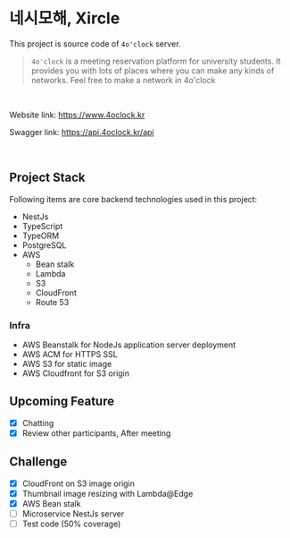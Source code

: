 # 네시모해, Xircle

This project is source code of `4o'clock` server.

> `4o'clock` is a meeting reservation platform for university students. It provides you with lots of places where you can make any kinds of networks. Feel free to make a network in 4o'clock

<br />

Website link: https://www.4oclock.kr

Swagger link: https://api.4oclock.kr/api

<br />

## Project Stack

Following items are core backend technologies used in this project:

- NestJs
- TypeScript
- TypeORM
- PostgreSQL
- AWS
  - Bean stalk
  - Lambda
  - S3
  - CloudFront
  - Route 53

### Infra

- AWS Beanstalk for NodeJs application server deployment
- AWS ACM for HTTPS SSL
- AWS S3 for static image
- AWS Cloudfront for S3 origin

## Upcoming Feature

- [x] Chatting
- [x] Review other participants, After meeting

## Challenge

- [x] CloudFront on S3 image origin
- [x] Thumbnail image resizing with Lambda@Edge
- [x] AWS Bean stalk
- [ ] Microservice NestJs server
- [ ] Test code (50% coverage)
